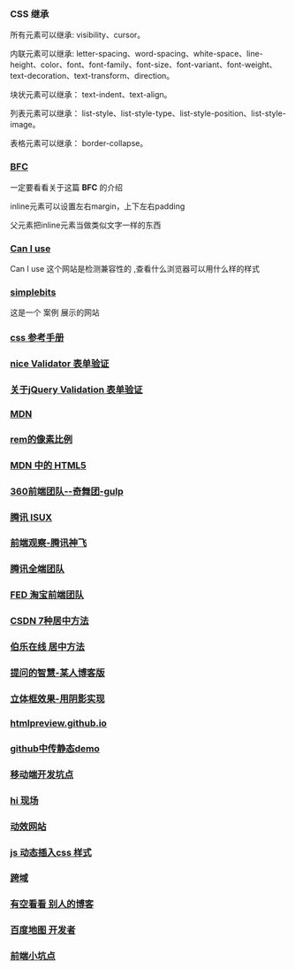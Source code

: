 
### CSS 继承

所有元素可以继承: visibility、cursor。

内联元素可以继承: letter-spacing、word-spacing、white-space、line-height、color、font、font-family、font-size、font-variant、font-weight、text-decoration、text-transform、direction。

块状元素可以继承： text-indent、text-align。

列表元素可以继承： list-style、list-style-type、list-style-position、list-style-image。

表格元素可以继承： border-collapse。

### [BFC](http://www.cnblogs.com/lhb25/p/inside-block-formatting-ontext.html)

一定要看看关于这篇 **BFC** 的介绍

inline元素可以设置左右margin，上下左右padding

父元素把inline元素当做类似文字一样的东西

### [Can I use](http://caniuse.com/)

Can I use 这个网站是检测兼容性的 ,查看什么浏览器可以用什么样的样式

### [simplebits](simplebts.com)

这是一个 案例 展示的网站

### [css 参考手册](http://www.w3school.com.cn/cssref/index.asp#animation)

### [nice Validator 表单验证](http://www.niceue.com/validator/)

### [关于jQuery Validation 表单验证](http://www.helloweba.com/view-blog-53.html)

### [MDN](https://developer.mozilla.org/zh-CN/)

### [rem的像素比例](https://isux.tencent.com/web-app-rem.html)

### [MDN 中的 HTML5](https://developer.mozilla.org/zh-CN/docs/Web/Guide/HTML/HTML5)

### [360前端团队--奇舞团-gulp](http://www.75team.com/)

### [腾讯 ISUX](https://isux.tencent.com/)

### [前端观察-腾讯神飞](https://www.qianduan.net/)

### [腾讯全端团队](http://www.alloyteam.com/)

### [FED 淘宝前端团队](http://taobaofed.org/)

### [CSDN 7种居中方法](http://blog.csdn.net/chenmoquan/article/details/41547609)

### [伯乐在线 居中方法](http://blog.jobbole.com/46574/)

### [提问的智慧-某人博客版](https://lug.ustc.edu.cn/wiki/doc/smart-questions#)

### [立体框效果-用阴影实现](http://zipperary.com/2013/06/23/box-and-shadow-effect/)

### [htmlpreview.github.io](http://htmlpreview.github.io/)

### [github中传静态demo](http://ife.baidu.com/note/detail?noteId=137&qq-pf-to=pcqq.group)

### [移动端开发坑点](http://am-team.github.io/amg/dev-exp-doc.html#)

### [hi 现场](http://www.hixianchang.com/web/pay/index.html)

### [动效网站](http://fff.cmiscm.com/#!/main)

### [js 动态插入css 样式](https://www.w3cmm.com/dom/insert-css.html)

### [跨域](http://harttle.com/2015/10/10/cross-origin.html)

### [有空看看 别人的博客](http://harttle.com/)

### [百度地图 开发者](http://developer.baidu.com/map/jsdevelop-8.htm)

### [前端小坑点](http://caibaojian.com/mobile-web-bug.html)
